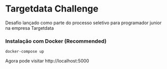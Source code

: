 # Targetdata Challenge

Desafio lançado como parte do processo seletivo para programador junior na empresa Targetdata

### Instalação com Docker (Recommended)

```
docker-compose up
```

Agora pode visitar http://localhost:5000
